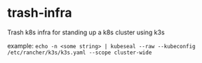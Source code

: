 # trash-infra
Trash k8s infra for standing up a k8s cluster using k3s


example: `echo -n <some string> | kubeseal --raw --kubeconfig /etc/rancher/k3s/k3s.yaml --scope cluster-wide`
